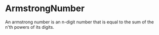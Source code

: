 # ArmstrongNumber
An armstrong number is an n-digit number that is equal to the sum of the n'th powers of its digits.
